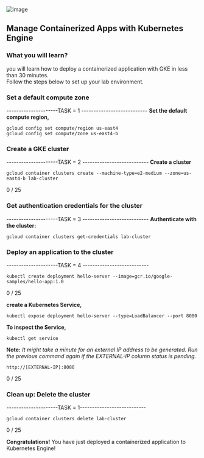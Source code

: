 ![image](https://user-images.githubusercontent.com/71556060/210015967-60c7a17f-4f4d-4417-8d69-d9748c18e907.png)

## Manage Containerized Apps with Kubernetes Engine

### What you will learn?

you will learn how to deploy a containerized application with GKE in less than 30 minutes.  
Follow the steps below to set up your lab environment.

### Set a default compute zone
---------------------TASK = 1 ---------------------------
**Set the default compute region,**
```
gcloud config set compute/region us-east4
gcloud config set compute/zone us-east4-b
```


### Create a GKE cluster
---------------------TASK = 2 ---------------------------
**Create a cluster**
```
gcloud container clusters create --machine-type=e2-medium --zone=us-east4-b lab-cluster 
```

0 / 25

### Get authentication credentials for the cluster
---------------------TASK = 3 ---------------------------
**Authenticate with the cluster:**
```
gcloud container clusters get-credentials lab-cluster 
```

### Deploy an application to the cluster
---------------------TASK = 4 ---------------------------
```
kubectl create deployment hello-server --image=gcr.io/google-samples/hello-app:1.0
```

0 / 25

**create a Kubernetes Service,**
```
kubectl expose deployment hello-server --type=LoadBalancer --port 8080
```
**To inspect the Service,**
```
kubectl get service
```
**Note:** _It might take a minute for an external IP address to be generated. Run the previous command again if the EXTERNAL-IP column status is pending._
```
http://[EXTERNAL-IP]:8080
```

0 / 25


### Clean up: Delete the cluster
---------------------TASK = 1---------------------------
```
gcloud container clusters delete lab-cluster 
```
0 / 25


**Congratulations!**
You have just deployed a containerized application to Kubernetes Engine!
